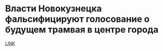 # Власти Новокузнецка фальсифицируют голосование о будущем трамвая в центре города



[LINK](https://varlamov.ru/1986048.html)